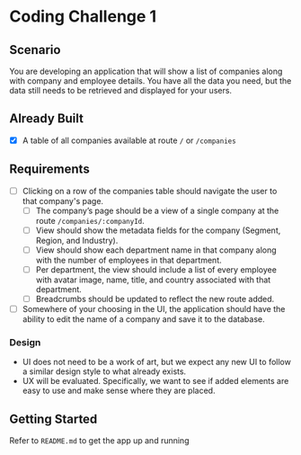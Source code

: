 # Coding Challenge 1
## Scenario
You are developing an application that will show a list of companies along with company and employee details. You have all the data you need, but the data still needs to be retrieved and displayed for your users.

## Already Built
- [x] A table of all companies available at route `/` or `/companies`

## Requirements
- [ ] Clicking on a row of the companies table should navigate the user to that company's page.
  - [ ] The company’s page should be a view of a single company at the route `/companies/:companyId`.
  - [ ] View should show the metadata fields for the company (Segment, Region, and Industry).
  - [ ] View should show each department name in that company along with the number of employees in that department.
  - [ ] Per department, the view should include a list of every employee with avatar image, name, title, and country associated with that department.
  - [ ] Breadcrumbs should be updated to reflect the new route added.
- [ ] Somewhere of your choosing in the UI, the application should have the ability to edit the name of a company and save it to the database.

### Design
- UI does not need to be a work of art, but we expect any new UI to follow a similar design style to what already exists.
- UX will be evaluated. Specifically, we want to see if added elements are easy to use and make sense where they are placed.

## Getting Started
Refer to `README.md` to get the app up and running